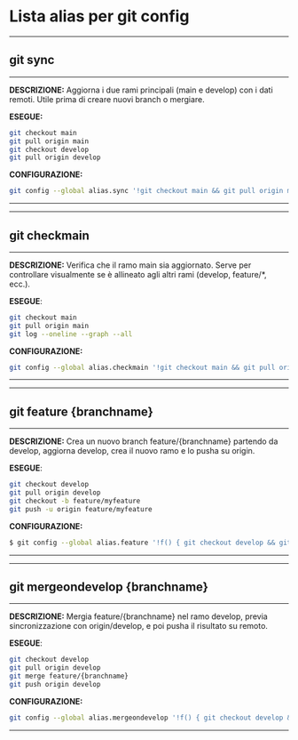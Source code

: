 # Lista alias per git config
________
## git sync
________

**DESCRIZIONE:**
Aggiorna i due rami principali (main e develop) con i dati remoti. Utile prima di creare nuovi branch o mergiare.

**ESEGUE:**
```bash
git checkout main
git pull origin main
git checkout develop
git pull origin develop
```

**CONFIGURAZIONE:**
```bash
git config --global alias.sync '!git checkout main && git pull origin main && git checkout develop && git pull origin develop'
```

----------------------------------------------------------------------------------------------------------------------------------
_____________
## git checkmain
_____________

**DESCRIZIONE:**
Verifica che il ramo main sia aggiornato. Serve per controllare visualmente se è allineato agli altri rami (develop, feature/*, ecc.).

**ESEGUE**:
```bash
git checkout main
git pull origin main
git log --oneline --graph --all
```

**CONFIGURAZIONE:**
```bash
git config --global alias.checkmain '!git checkout main && git pull origin main && git log --oneline --graph --all'
```
----------------------------------------------------------------------------------------------------------------------------------
________________________
## git feature {branchname}
________________________

**DESCRIZIONE:**
Crea un nuovo branch feature/{branchname} partendo da develop, aggiorna develop, crea il nuovo ramo e lo pusha su origin.

**ESEGUE**:
```bash
git checkout develop
git pull origin develop
git checkout -b feature/myfeature
git push -u origin feature/myfeature
```
**CONFIGURAZIONE:**
```bash
$ git config --global alias.feature '!f() { git checkout develop && git pull origin develop && git checkout -b feature/"$1" && git push -u origin feature/"$1"; }; f'
```
----------------------------------------------------------------------------------------------------------------------------------
_______________________________
## git mergeondevelop {branchname}
_______________________________

**DESCRIZIONE:**
Mergia feature/{branchname} nel ramo develop, previa sincronizzazione con origin/develop, e poi pusha il risultato su remoto.

**ESEGUE**:
```bash
git checkout develop
git pull origin develop
git merge feature/{branchname}
git push origin develop
```
**CONFIGURAZIONE:**
```bash
git config --global alias.mergeondevelop '!f() { git checkout develop && git pull origin develop && git merge feature/"$1" && git push origin develop; }; f'
```
----------------------------------------------------------------------------------------------------------------------------------
